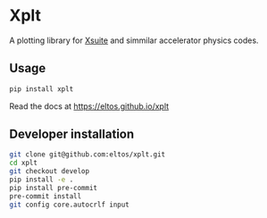 # Xplt

A plotting library for [Xsuite](https://github.com/xsuite) and simmilar accelerator physics codes.


## Usage

```bash
pip install xplt
```

Read the docs at https://eltos.github.io/xplt



## Developer installation

```bash
git clone git@github.com:eltos/xplt.git
cd xplt
git checkout develop
pip install -e .
pip install pre-commit
pre-commit install
git config core.autocrlf input
```
